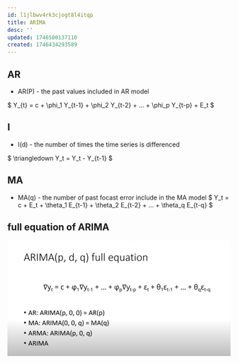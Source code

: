 ```yaml
---
id: l1jlbwv4rk3cjogt8l4itqp
title: ARIMA
desc: ''
updated: 1746500137110
created: 1746434293589
---
```


## AR
- AR(P) - the past values included in AR model
 
 $
 Y_{t} = c + \phi_1 Y_{t-1} + \phi_2 Y_{t-2} + ... + \phi_p Y_{t-p} + E_t
 $
 
 ## I
- I(d) - the number of times the time series is differenced

$
\triangledown Y_t = Y_t - Y_{t-1}
$ 

## MA
- MA(q) - the number of past focast error include in the MA model
$
Y_t = c + E_t + \theta_1 E_{t-1} + \theta_2 E_{t-2} + ... + \theta_q E_{t-q}
$ 

## full equation of ARIMA
![alt text](image-1.png)



